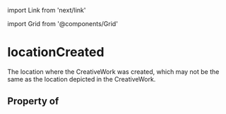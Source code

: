 import Link from 'next/link'
  
import Grid from '@components/Grid'

# locationCreated

The location where the CreativeWork was created, which may not be the same as the location depicted in the CreativeWork.

## Property of



